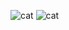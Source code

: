 ![cat](blob:https://muhammedokbi.github.io/14bbff7f-9bc5-4945-8e22-095cfbef1b51)
![cat]([blob:https://muhammedokbi.github.io/14bbff7f-9bc5-4945-8e22-095cfbef1b51](https://cdn.discordapp.com/attachments/1192859321286008832/1259634961380671550/image.png?ex=668c65f9&is=668b1479&hm=bf6e9fe902c10caf534e8e9391495c9ed0a43d9e4adbccd58b2432688613a8b7&))
